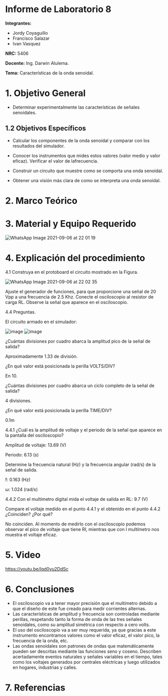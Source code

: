# Informe de Laboratorio 8
**Integrantes:**

- Jordy Coyaguillo
- Francisco Salazar
- Ivan Vasquez

 **NRC:** 5406
 
 **Docente:** Ing. Darwin Alulema.
 
 **Tema:** Características de la onda senoidal.
# 1. Objetivo General

- Determinar experimentalmente las características de señales senoidales.

## 1.2 Objetivos Específicos

- Calcular los componentes de la onda senoidal y comparar con los resultados del simulador.

- Conocer los instrumentos que mides estos valores (valor medio y valor eficaz). Verificar el valor de lafrecuencia.

- Construir un circuito que muestre como se comporta una onda senoidal.

- Obtener una visión más clara de como se interpreta una onda senoidal.

# 2. Marco Teórico


# 3. Material y Equipo Requerido

![WhatsApp Image 2021-09-06 at 22 01 19](https://user-images.githubusercontent.com/85137954/132277602-f7ba3b3b-23ec-4c38-8454-eee625f6af3e.jpeg)

# 4. Explicación del procedimiento

4.1 Construya en el protoboard el circuito mostrado en la Figura.

![WhatsApp Image 2021-09-06 at 22 02 35](https://user-images.githubusercontent.com/85137954/132277740-8fabb076-020c-49c9-bc41-71ec419de5cb.jpeg)

Ajuste el generador de funciones, para que proporcione una señal de 20 Vpp a
una frecuencia de 2.5 Khz.
Conecte el osciloscopio al resistor de carga RL. Observe la señal que aparece en
el osciloscopio.

4.4 Preguntas.

El circuito armado en el simulador:

![image](https://user-images.githubusercontent.com/85137954/132279535-2b2ece6f-7f11-4722-8e56-5b9298c344bd.png)
![image](https://user-images.githubusercontent.com/85137954/132279571-85a5a81d-005a-403e-8cca-3b470f7380cb.png)


¿Cuántas divisiones por cuadro abarca la amplitud pico de la señal de salida?

Aproximadamente 1.33 de división.

¿En qué valor está posicionada la perilla VOLTS/DIV? 

En 10.

¿Cuántas divisiones por cuadro abarca un ciclo completo de la señal de salida?

4 divisiones.

¿En qué valor está posicionada la perilla TIME/DIV?

0.1m 

4.4.1 ¿Cuál es la amplitud de voltaje y el periodo de la señal que aparece en la pantalla
del osciloscopio?

Amplitud de voltaje: 13.69     (V)

Periodo:         6.13         (s)

Determine la frecuencia natural (Hz) y la frecuencia angular (rad/s) de la señal de
salida.

f:  0.163       (Hz)

ω:  1.024       (rad/s)

4.4.2 Con el multímetro digital mida el voltaje de salida en RL: 9.7  (V) 

Compare el voltaje medido en el punto 4.4.1 y el obtenido en el punto 4.4.2
¿Coinciden? ¿Por qué?

No coinciden. Al momento de medirlo con el osciloscopio podemos observar el pico de voltaje que tiene Rl, mientras que con l multímetro nos muestra el voltaje eficaz.

# 5. Video

https://youtu.be/Iqd0vu2DdSc

# 6. Conclusiones
- El osciloscopio va a tener mayor precisión que el multímetro debido a que el diseño de este fue creado para medir corrientes alternas. 
- Las características de amplitud y frecuencia son controladas mediante perillas, respetando tanto la forma de onda de las tres señales senoidales, como su amplitud simétrica con respecto a cero volts.
- El uso del osciloscopio va a ser muy requerida, ya que gracias a este instrumento encontramos valores como el valor eficaz, el valor pico, la frecuencia de la onda, etc.
- Las ondas senoidales son patrones de ondas que matemáticamente pueden ser descritas mediante las funciones seno y coseno. Describen acertadamente eventos naturales y señales variables en el tiempo, tales como los voltajes generados por centrales eléctricas y luego utilizados en hogares, industrias y calles.

# 7. Referencias


